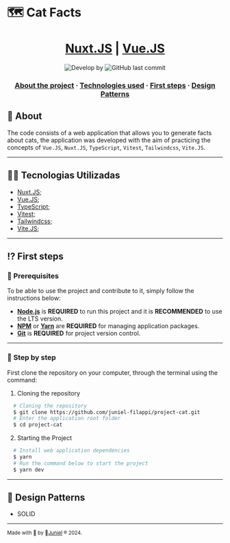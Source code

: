 # 🗺 Cat Facts

<h1 align="center">
   <a href="https://nuxt.com" target="_blank" rel="noopener">Nuxt.JS</a> | <a href="https://vuejs.org/" target="_blank" rel="noopener">Vue.JS</a> 
</h1>

<p align="center">
  <img alt="Develop by" src="https://img.shields.io/badge/Develop%20&%20Made%20by-Juniel-blue?style=flat&logo=Awesome-Lists">
  <img alt="GitHub last commit" src="https://img.shields.io/badge/Made%20with-TypeScript-1f425f.svg?logo=typescript">
</p>

<h3 align="center">
  <a href="#-about">About the project</a>
  <span> · </span>
  <a href="#-technologies-used">Technologies used</a>
  <span> · </span>
  <a href="#-first-steps">First steps</a>
  <span> · </span>
  <a href="#-design-patterns">Design Patterns</a>
</h3>

## 💭 About

The code consists of a web application that allows you to generate facts about cats, the application was developed with the aim of practicing the concepts of `Vue.JS`, `Nuxt.JS`, `TypeScript`, `Vitest`, `Tailwindcss`, `Vite.JS`.

---

## 👨‍💻 Tecnologias Utilizadas

- <a href="https://nuxt.com" target="_blank" rel="noopener">Nuxt.JS</a>;
- <a href="https://vuejs.org/" target="_blank" rel="noopener">Vue.JS</a>;
- <a href="https://www.typescriptlang.org/" target="_blank" rel="noopener">TypeScript</a>;
- <a href="https://vitest.dev/" target="_blank" rel="noopener">Vitest</a>;
- <a href="https://tailwindcss.com/" target="_blank" rel="noopener">Tailwindcss</a>;
- <a href="https://vitejs.dev/" target="_blank" rel="noopener">Vite.JS</a>;

---

## ⁉ First steps

### 🤔 Prerequisites

To be able to use the project and contribute to it, simply follow the instructions below:

- **<a href="https://nodejs.org/en/" target="_blank" rel="noopener">Node.js</a>** is **REQUIRED** to run this project and it is **RECOMMENDED** to use the LTS version.
- **<a href="https://www.npmjs.com/" target="_blank" rel="noopener">NPM</a>** or **<a href="https://yarnpkg.com/" target="_blank" rel="noopener">Yarn</a>** are **REQUIRED** for managing application packages.
- **<a href="https://git-scm.com/" target="_blank" rel="noopener">Git</a>** is **REQUIRED** for project version control.

---

### 📝 Step by step

First clone the repository on your computer, through the terminal using the command:

1. Cloning the repository

```sh
  # Cloning the repository
  $ git clone https://github.com/juniel-filappi/project-cat.git
  # Enter the application root folder
  $ cd project-cat
```

2. Starting the Project

```sh
  # Install web application dependencies
  $ yarn
  # Run the command below to start the project
  $ yarn dev
```
---
## 💯 Design Patterns

- SOLID

---

<sup> Made with 💙 by 👾<a href="https://github.com/juniel-filappi/" target="_blank" rel="noopener">Juniel</a> ® 2024.</sup>
